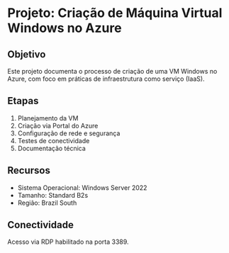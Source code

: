 
# Projeto: Criação de Máquina Virtual Windows no Azure

## Objetivo
Este projeto documenta o processo de criação de uma VM Windows no Azure, com foco em práticas de infraestrutura como serviço (IaaS).

## Etapas
1. Planejamento da VM
2. Criação via Portal do Azure
3. Configuração de rede e segurança
4. Testes de conectividade
5. Documentação técnica

## Recursos
- Sistema Operacional: Windows Server 2022
- Tamanho: Standard B2s
- Região: Brazil South

## Conectividade
Acesso via RDP habilitado na porta 3389.

